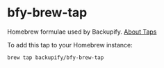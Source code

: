 # bfy-brew-tap
Homebrew formulae used by Backupify. [About Taps](https://docs.brew.sh/Taps)

To add this tap to your Homebrew instance:

```
brew tap backupify/bfy-brew-tap
```
